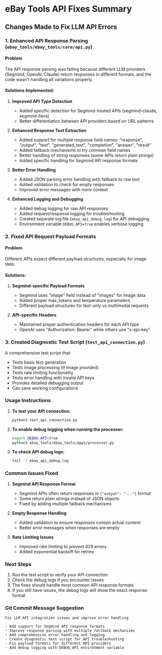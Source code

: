 # eBay Tools API Fixes Summary

## Changes Made to Fix LLM API Errors

### 1. Enhanced API Response Parsing (`ebay_tools/ebay_tools/core/api.py`)

#### Problem
The API response parsing was failing because different LLM providers (Segmind, OpenAI, Claude) return responses in different formats, and the code wasn't handling all variations properly.

#### Solutions Implemented:

1. **Improved API Type Detection**
   - Added specific detection for Segmind-hosted APIs (segmind-claude, segmind-llava)
   - Better differentiation between API providers based on URL patterns

2. **Enhanced Response Text Extraction**
   - Added support for multiple response field names: "response", "output", "text", "generated_text", "completion", "answer", "result"
   - Added fallback mechanisms to try common field names
   - Better handling of string responses (some APIs return plain strings)
   - Added specific handling for Segmind API response formats

3. **Better Error Handling**
   - Added JSON parsing error handling with fallback to raw text
   - Added validation to check for empty responses
   - Improved error messages with more context

4. **Enhanced Logging and Debugging**
   - Added debug logging for raw API responses
   - Added request/response logging for troubleshooting
   - Created separate log file (`ebay_api_debug.log`) for API debugging
   - Environment variable `DEBUG_API=true` enables verbose logging

### 2. Fixed API Request Payload Formats

#### Problem
Different APIs expect different payload structures, especially for image data.

#### Solutions:
1. **Segmind-specific Payload Formats**
   - Segmind uses "image" field instead of "images" for image data
   - Added proper max_tokens and temperature parameters
   - Different payload structures for text-only vs multimodal requests

2. **API-specific Headers**
   - Maintained proper authentication headers for each API type
   - OpenAI uses "Authorization: Bearer" while others use "x-api-key"

### 3. Created Diagnostic Test Script (`test_api_connection.py`)

A comprehensive test script that:
- Tests basic text generation
- Tests image processing (if image provided)
- Tests rate limiting functionality
- Tests error handling with invalid API keys
- Provides detailed debugging output
- Can save working configurations

### Usage Instructions

1. **To test your API connection:**
   ```bash
   python3 test_api_connection.py
   ```

2. **To enable debug logging when running the processor:**
   ```bash
   export DEBUG_API=true
   python3 ebay_tools/ebay_tools/apps/processor.py
   ```

3. **To check API debug logs:**
   ```bash
   tail -f ebay_api_debug.log
   ```

### Common Issues Fixed

1. **Segmind API Response Format**
   - Segmind APIs often return responses in `{"output": "..."}` format
   - Some return plain strings instead of JSON objects
   - Fixed by adding multiple fallback mechanisms

2. **Empty Response Handling**
   - Added validation to ensure responses contain actual content
   - Better error messages when responses are empty

3. **Rate Limiting Issues**
   - Improved rate limiting to prevent 429 errors
   - Added exponential backoff for retries

### Next Steps

1. Run the test script to verify your API connection
2. Check the debug logs if you encounter issues
3. The fixes should handle most common API response formats
4. If you still have issues, the debug logs will show the exact response format

### Git Commit Message Suggestion

```
Fix LLM API integration issues and improve error handling

- Add support for Segmind API response formats
- Improve response parsing with multiple fallback mechanisms
- Add comprehensive error handling and logging
- Create diagnostic test script for API troubleshooting
- Fix payload formats for different API providers
- Add debug logging with DEBUG_API environment variable
```